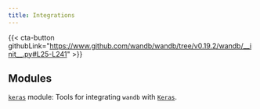 ```yaml
---
title: Integrations
---
```

<!-- Insert buttons and diff -->

{{< cta-button githubLink="https://www.github.com/wandb/wandb/tree/v0.19.2/wandb/__init__.py#L25-L241" >}}


## Modules

[`keras`](./keras) module: Tools for integrating `wandb` with [`Keras`](https://keras.io/).
